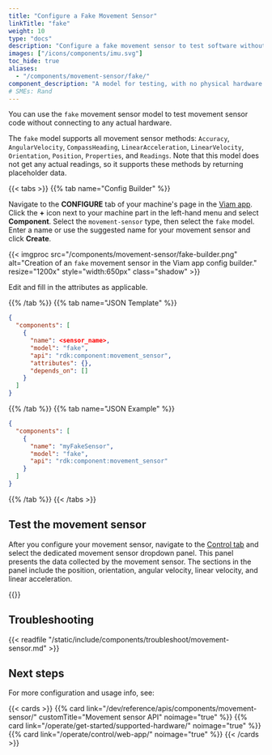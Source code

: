```yaml
---
title: "Configure a Fake Movement Sensor"
linkTitle: "fake"
weight: 10
type: "docs"
description: "Configure a fake movement sensor to test software without any hardware."
images: ["/icons/components/imu.svg"]
toc_hide: true
aliases:
  - "/components/movement-sensor/fake/"
component_description: "A model for testing, with no physical hardware."
# SMEs: Rand
---
```


You can use the `fake` movement sensor model to test movement sensor code without connecting to any actual hardware.

The `fake` model supports all movement sensor methods: `Accuracy`, `AngularVelocity`, `CompassHeading`, `LinearAcceleration`, `LinearVelocity`, `Orientation`, `Position`, `Properties`, and `Readings`.
Note that this model does not get any actual readings, so it supports these methods by returning placeholder data.

{{< tabs >}}
{{% tab name="Config Builder" %}}

Navigate to the **CONFIGURE** tab of your machine's page in the [Viam app](https://app.viam.com).
Click the **+** icon next to your machine part in the left-hand menu and select **Component**.
Select the `movement-sensor` type, then select the `fake` model.
Enter a name or use the suggested name for your movement sensor and click **Create**.

{{< imgproc src="/components/movement-sensor/fake-builder.png" alt="Creation of an `fake` movement sensor in the Viam app config builder." resize="1200x" style="width:650px" class="shadow"  >}}

Edit and fill in the attributes as applicable.

{{% /tab %}}
{{% tab name="JSON Template" %}}

```json {class="line-numbers linkable-line-numbers"}
{
  "components": [
    {
      "name": <sensor_name>,
      "model": "fake",
      "api": "rdk:component:movement_sensor",
      "attributes": {},
      "depends_on": []
    }
  ]
}
```

{{% /tab %}}
{{% tab name="JSON Example" %}}

```json {class="line-numbers linkable-line-numbers"}
{
  "components": [
    {
      "name": "myFakeSensor",
      "model": "fake",
      "api": "rdk:component:movement_sensor"
    }
  ]
}
```

{{% /tab %}}
{{< /tabs >}}

## Test the movement sensor

After you configure your movement sensor, navigate to the [Control tab](/manage/troubleshoot/teleoperate/default-interface/) and select the dedicated movement sensor dropdown panel.
This panel presents the data collected by the movement sensor.
The sections in the panel include the position, orientation, angular velocity, linear velocity, and linear acceleration.

{{<imgproc src="/components/movement-sensor/movement-sensor-control-tab.png" resize="800x" declaredimensions=true alt="The movement sensor component in the control tab">}}

## Troubleshooting

{{< readfile "/static/include/components/troubleshoot/movement-sensor.md" >}}

## Next steps

For more configuration and usage info, see:

{{< cards >}}
{{% card link="/dev/reference/apis/components/movement-sensor/" customTitle="Movement sensor API" noimage="true" %}}
{{% card link="/operate/get-started/supported-hardware/" noimage="true" %}}
{{% card link="/operate/control/web-app/" noimage="true" %}}
{{< /cards >}}
